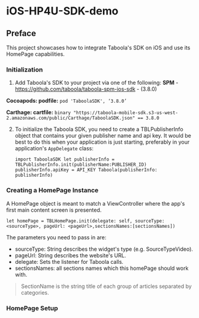 # iOS-HP4U-SDK-demo

## Preface

This project showcases how to integrate Taboola's SDK on iOS and use its HomePage capabilities.

### Initialization
1. Add Taboola's SDK to your project via one of the following:
  **SPM** - https://github.com/taboola/taboola-spm-ios-sdk - (3.8.0)

  **Cocoapods: podfile:** `pod 'TaboolaSDK', ‘3.8.0’`

  **Carthage: cartfile:** `binary "https://taboola-mobile-sdk.s3-us-west-2.amazonaws.com/public/Carthage/TaboolaSDK.json" == 3.8.0`

2. To initialize the Taboola SDK, you need to create a TBLPublisherInfo object that contains your given publisher name and api key.
   It would be best to do this when your application is just starting, preferably in your application's `AppDelegate` class:
    
    `import TaboolaSDK
    let publisherInfo = TBLPublisherInfo.init(publisherName:PUBLISHER_ID)
    publisherInfo.apiKey = API_KEY
    Taboola(publisherInfo: publisherInfo)`
    
### Creating a HomePage Instance
A HomePage object is meant to match a ViewController where the app's first main content screen is presented.

`let homePage = TBLHomePage.init(delegate: self, sourceType:<sourceType>, pageUrl: <pageUrl>,sectionsNames:[sectionsNames])`

The parameters you need to pass in are:
- sourceType: String describes the widget's type (e.g. SourceTypeVideo).
- pageUrl: String describes the website's URL.
- delegate: Sets the listener for Taboola calls.
- sectionsNames: all sections names which this homePage should work with.

> SectionName is the string title of each group of articles separated by categories.

### HomePage Setup





